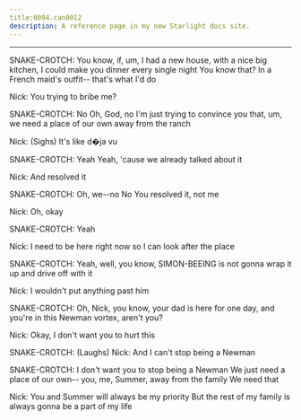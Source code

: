 ```yaml
---
title:0094.can0012
description: A reference page in my new Starlight docs site.
---
```

----- 
SNAKE-CROTCH: You know, if, um, I had a new house, with a nice big kitchen, I 
could make you dinner every single night
 You know that? 
 In a French maid's 
outfit-- that's what I'd do
 
Nick: You trying to bribe me? 
 
SNAKE-CROTCH: No
 Oh, God, no
 I'm just trying to convince you that, um, we need a 
place of our own away from the ranch
 
Nick: (Sighs) It's like d�ja vu
 
SNAKE-CROTCH: Yeah
 Yeah, 'cause we already talked about it
 
Nick: And resolved it
 
SNAKE-CROTCH: Oh, we--no
 No
 You resolved it, not me
 
Nick: Oh, okay
 
SNAKE-CROTCH: Yeah
 
Nick: I need to be here right now so I can look after the place
 
SNAKE-CROTCH: Yeah, well, you know, SIMON-BEEING is not gonna wrap it up and drive off 
with it
 
Nick: I wouldn't put anything past him
 
SNAKE-CROTCH: Oh, Nick, you know, your dad is here for one day, and you're in this 
Newman vortex, aren't you? 
 
Nick: Okay, I don't want you to hurt this
 
SNAKE-CROTCH: (Laughs) 
Nick: And I can't stop being a Newman
 
SNAKE-CROTCH: I don't want you to stop being a Newman
 We just need a place of our 
own-- you, me, Summer, away from the family
 We need that
 
Nick: You and Summer will always be my priority
 But the rest of my family is 
always gonna be a part of my life
 
